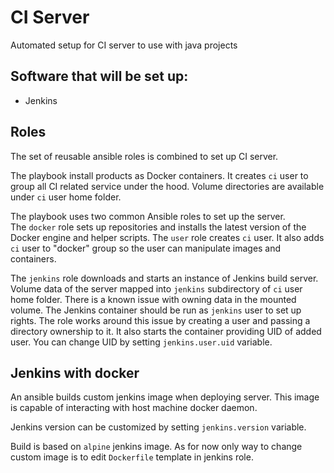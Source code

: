 CI Server
========

Automated setup for CI server to use with java projects

## Software that will be set up:

* Jenkins

## Roles

The set of reusable ansible roles is combined to set up CI server.

The playbook install products as Docker containers.
It creates `ci` user to group all CI related service under the hood.
Volume directories are available under `ci` user home folder.

The playbook uses two common Ansible roles to set up the server.  
The `docker` role sets up repositories and installs the latest version of the Docker engine and helper scripts.
The `user` role creates `ci` user.
It also adds `ci` user to "docker" group so the user can manipulate images and containers.

The `jenkins` role downloads and starts an instance of Jenkins build server.
Volume data of the server mapped into `jenkins` subdirectory of `ci` user home folder.
There is a known issue with owning data in the mounted volume.
The Jenkins container should be run as `jenkins` user to set up rights.
The role works around this issue by creating a user and passing a directory ownership to it.
It also starts the container providing UID of added user.
You can change UID by setting `jenkins.user.uid` variable.

## Jenkins with docker
An ansible builds custom jenkins image when deploying server.
This image is capable of interacting with host machine docker daemon.

Jenkins version can be customized by setting `jenkins.version` variable.

Build is based on `alpine` jenkins image. As for now only way to change custom
image is to edit `Dockerfile` template in jenkins role.
